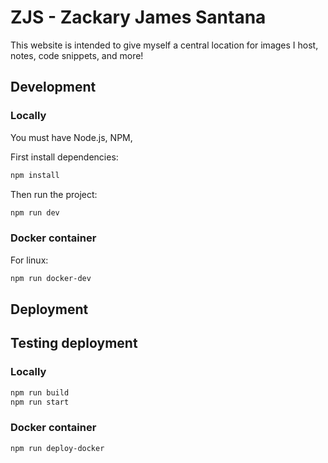 # ZJS - Zackary James Santana

This website is intended to give myself a central location for images I host, notes, code snippets, and more!

## Development

### Locally

You must have Node.js, NPM, 

First install dependencies:
```bash
npm install
```

Then run the project:
```bash
npm run dev
```

### Docker container

For linux:
```bash
npm run docker-dev
```

## Deployment



## Testing deployment

### Locally

```bash
npm run build
npm run start
```

### Docker container

```bash
npm run deploy-docker
```